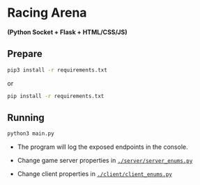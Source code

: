 # Racing Arena
**(Python Socket + Flask + HTML/CSS/JS)**

## Prepare
```bash
pip3 install -r requirements.txt
```
or
```bash
pip install -r requirements.txt
```

## Running
```bash
python3 main.py
```

- The program will log the exposed endpoints in the console.

- Change game server properties in [`./server/server_enums.py`](./server/server_enums.py)

- Change client properties in [`./client/client_enums.py`](./client/client_enums.py)
